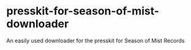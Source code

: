 # presskit-for-season-of-mist-downloader
An easily used downloader for the presskit for Season of Mist Records
